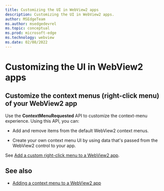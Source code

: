 ```yaml
---
title: Customizing the UI in WebView2 apps
description: Customizing the UI in WebView2 apps.
author: MSEdgeTeam
ms.author: msedgedevrel
ms.topic: conceptual
ms.prod: microsoft-edge
ms.technology: webview
ms.date: 02/08/2022
---
```

# Customizing the UI in WebView2 apps


<!-- ====================================================================== -->
## Customize the context menus (right-click menu) of your WebView2 app

Use the **ContextMenuRequested** API to customize the context-menu experience.  Using this API, you can:

*  Add and remove items from the default WebView2 context menus.

*  Create your own context menu UI by using data that's passed from the WebView2 control to your app.

See [Add a custom right-click menu to a WebView2 app](customize-ui.md).


<!-- ====================================================================== -->
## See also

* [Adding a context menu to a WebView2 app](context-menus.md)

